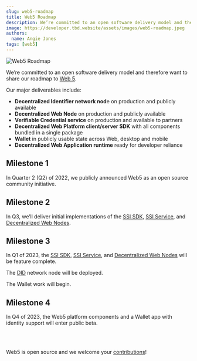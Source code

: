 ```yaml
---
slug: web5-roadmap
title: Web5 Roadmap
description: We’re committed to an open software delivery model and therefore want to share our Web5 roadmap.
image: https://developer.tbd.website/assets/images/web5-roadmap.jpeg
authors:
  name: Angie Jones
tags: [web5]
---
```


<head>
  <meta property="og:title" content="Web5 Roadmap" />
  <meta property="og:url" content='https://developer.tbd.website/blog/2022-07-26-web5-roadmap' />
  <meta property="og:image" content='https://developer.tbd.website/assets/images/web5-roadmap.jpeg' />
   <meta name="twitter:card" content="summary" />
  <meta name="twitter:site" content="@tbdevs" />
  <meta name="twitter:title" content="Web5 Roadmap" />
  <meta name="twitter:description" content="We’re committed to an open software delivery model and therefore want to share our Web5 roadmap." />
  <meta name="twitter:image" content="https://developer.tbd.website/assets/images/web5-roadmap.jpeg" />
  <link rel="apple-touch-icon" href="https://developer.tbd.website/img/tbd-fav-icon-main.png" />
</head>

![Web5 Roadmap](/img/web5-roadmap.jpeg)

We’re committed to an open software delivery model and therefore want to share our roadmap to [Web 5](https://developer.tbd.website/blog/what-is-web5).

<!--truncate-->

Our major deliverables include:



* **Decentralized Identifier network nod**e on production and publicly available
* **Decentralized Web Node** on production and publicly available
* **Verifiable Credential service** on production and available to partners
* **Decentralized Web Platform client/server SDK** with all components bundled in a single package
* **Wallet** in publicly usable state across Web, desktop and mobile
* **Decentralized Web Application runtime** ready for developer reliance


## Milestone 1

In Quarter 2 (Q2) of 2022, we publicly announced Web5 as an open source community initiative.


## Milestone 2

In Q3, we’ll deliver initial implementations of the [SSI SDK](https://developer.tbd.website/projects/ssi-service/readme/), [SSI Service](https://developer.tbd.website/projects/ssi-service/README), and [Decentralized Web Nodes](https://developer.tbd.website/projects/dwn-sdk-js/README).


## Milestone 3

In Q1 of 2023, the [SSI SDK](https://developer.tbd.website/projects/ssi-service/readme/), [SSI Service](https://developer.tbd.website/projects/ssi-service/README), and [Decentralized Web Nodes](https://developer.tbd.website/projects/dwn-sdk-js/README) will be feature complete.

The [DID](https://w3c.github.io/did-core/) network node will be deployed.

The Wallet work will begin.


## Milestone 4

In Q4 of 2023, the Web5 platform components and a Wallet app with identity support will enter public beta.  

<br/><br/>

Web5 is open source and we welcome your [contributions](https://github.com/TBD54566975/collaboration/blob/main/projects/GETTING_STARTED_WEB5.md)!
